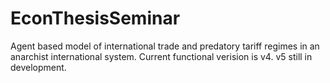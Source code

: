 # EconThesisSeminar
Agent based model of international trade and predatory tariff regimes in an anarchist international system.
Current functional verision is v4. v5 still in development.
